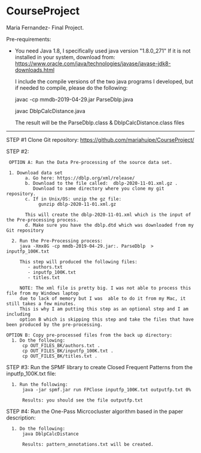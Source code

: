 # CourseProject

Maria Fernandez- Final Project. 

Pre-requirements:

- You need Java 1.8, I specifically used java version "1.8.0_271"
  If it is not installed in your system, download from:
  https://www.oracle.com/java/technologies/javase/javase-jdk8-downloads.html

  I include the compile versions of the two java programs I developed, but if needed to compile, please do the following:

  javac -cp mmdb-2019-04-29.jar ParseDblp.java

  javac DblpCalcDistance.java

  The result will be the ParseDblp.class  & DblpCalcDistance.class files

**************************************************************************************************************************

STEP #1 Clone Git repository:
      https://github.com/mariahuipe/CourseProject/

STEP #2:   
  
     OPTION A: Run the Data Pre-processing of the source data set.
     
     1. Download data set 
           a. Go here: https://dblp.org/xml/release/
           b. Download to the file called: 	dblp-2020-11-01.xml.gz . 
              Download to same directory where you clone my git repository.
           c. If in Unix/OS: unzip the gz file: 
                gunzip dblp-2020-11-01.xml.gz 
             
           This will create the dblp-2020-11-01.xml which is the input of the Pre-processing process.
           d. Make sure you have the dblp.dtd which was downloaded from my Git repository
           
      2. Run the Pre-Processing process:
         java -Xmx8G -cp mmdb-2019-04-29.jar:. ParseDblp  > inputfp_100K.txt
         
         This step will produced the following files:
            - authors.txt
            - inputfp_100K.txt
            - titles.txt
         
         NOTE: The xml file is pretty big. I was not able to process this file from my Windows laptop
         due to lack of memory but I was  able to do it from my Mac, it still takes a few minutes. 
         This is why I am putting this step as an optional step and I am including 
         option B which is skipping this step and take the files that have been produced by the pre-processing.
         
    OPTION B: Copy pre-processed files from the back up directory:
      1. Do the following:
          cp OUT_FILES_BK/authors.txt .
          cp OUT_FILES_BK/inputfp_100K.txt .
          cp OUT_FILES_BK/titles.txt .


STEP #3: Run the SPMF library to create Closed Frequent Patterns from the inputfp_100K.txt file:
      
      1. Run the following:
          java -jar spmf.jar run FPClose inputfp_100K.txt outputfp.txt 0%
          
          Results: you should see the file outputfp.txt
        
STEP #4: Run the One-Pass Micrcocluster algorithm based in the paper description:

      1. Do the following: 
          java DblpCalcDistance
          
          Results: pattern_annotations.txt will be created. 
          
          
